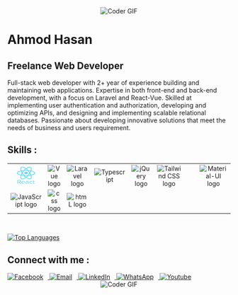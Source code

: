 <!-- ANIMATION     -->
<div align="center">
<img alt="Coder GIF" height=260 width="auto" src="https://user-images.githubusercontent.com/74038190/225813708-98b745f2-7d22-48cf-9150-083f1b00d6c9.gif" />
</div>

# Ahmod Hasan

## Freelance Web Developer

Full-stack web developer with 2+ year of experience building and maintaining web applications. Expertise in both front-end and back-end development, with a focus on Laravel and React-Vue. Skilled at implementing user authentication and authorization, developing and optimizing APIs, and designing and implementing scalable relational databases. Passionate about developing innovative solutions that meet the needs of business and users requirement.

## Skills :

<table style="width: 100%;">
  <tr>
    <td align="center">
      <img src="https://raw.githubusercontent.com/devicons/devicon/master/icons/react/react-original-wordmark.svg" height="40" width="52" alt="React logo" />
    </td>
    <td align="center">
      <img src="https://cdn.jsdelivr.net/gh/devicons/devicon@latest/icons/vuejs/vuejs-original.svg" height="40" width="52" alt="Vue logo" />
    </td>
    <td align="center">
      <img src="https://github.com/ahmod001/News-Portal/assets/121039395/06079a45-4e0c-4238-8685-49629027872c" height="40" width="40" alt="Laravel logo" />
    </td>
    <td align="center">
      <img src="https://cdn.jsdelivr.net/gh/devicons/devicon@latest/icons/typescript/typescript-original.svg" height="40" width="40" alt="Typescript" />
    </td>
    <td align="center">
      <img src="https://cdn.jsdelivr.net/gh/devicons/devicon/icons/jquery/jquery-original-wordmark.svg" height="40" width="40" alt="jQuery logo" />
    </td>
    <td align="center">
      <img src="https://github.com/ahmod001/News-Portal/assets/121039395/694cb0fb-0e01-46d6-b1f5-e99c446a18a9" height="30" width="52" alt="Tailwind CSS logo" />
    </td>
    <td align="center">
      <img src="https://raw.githubusercontent.com/devicons/devicon/master/icons/bootstrap/bootstrap-original.svg" height="40" width="52" alt="Bootstrap logo" />
    </td>
     <td align="center">
      <img src="https://raw.githubusercontent.com/devicons/devicon/master/icons/sass/sass-original.svg" height="40" width="52" alt="SCSS logo" />
    </td>
    <td align="center">
      <img src="https://cdn.jsdelivr.net/gh/devicons/devicon/icons/materialui/materialui-plain.svg" height="40" width="52" alt="Material-UI logo" />
    </td>
    <td align="center">
      <img src="https://raw.githubusercontent.com/devicons/devicon/master/icons/mysql/mysql-original-wordmark.svg" height="40" width="52" alt="MySQL logo" />
    </td>
    <td align="center">
      <img src="https://raw.githubusercontent.com/devicons/devicon/master/icons/php/php-plain.svg" height="40" width="52" alt="PHP logo" />
    </td>
     </tr>
    <tr>
    <td align="center">
      <img src="https://github.com/ahmod001/ahmod001/assets/121039395/bbf38708-0ebb-4713-ba40-d8a9305eb0b0" height="42" width="42" alt="JavaScript logo" />
    </td>
     <td align="center">
      <img src="https://github.com/ahmod001/ahmod001/assets/121039395/ea1176a5-5aa5-4fd9-871e-7f9e30883184" height="42" width="42" alt="css logo" />
    </td>
    <td align="center">
      <img src="https://github.com/ahmod001/ahmod001/assets/121039395/f90120d9-b659-438d-8d15-4e09e30ee8a0" height="42" width="42" alt="htmL logo" />
    </td>
  </tr>
</table>

</br>
</div>

<!--  Top Used Language  -->

[![Top Languages](https://github-readme-stats.vercel.app/api/top-langs/?username=ahmod001)](https://github.com/ahmod001)

<div align="left">

## Connect with me :

<a href="https://www.facebook.com/ahmod507?mibextid=ZbWKwL" target="_blank">
  <img src="https://img.icons8.com/fluent/96/000000/facebook-new.png" alt="Facebook" width="48px" style="margin-right: 10px;">
</a>

<a href="mailto:ahmod.hasan@outlook.com" target="_blank">
  <img src="https://img.icons8.com/fluent/48/000000/gmail.png" alt="Email" width="48px" style="margin-right: 10px;">
</a>

<a href="https://www.linkedin.com/in/ahmod-hasan" target="_blank">
  <img src="https://img.icons8.com/fluent/48/000000/linkedin.png" alt="LinkedIn" width="48px" style="margin-right: 10px;">
</a>

<a href="https://wa.me/+8801743477288" target="_blank">
  <img src="https://img.icons8.com/fluent/48/000000/whatsapp.png" alt="WhatsApp" width="48px" style="margin-right: 10px;">
</a>

<a href="https://youtube.com/@ahmod-hasan" target="_blank">
  <img src="https://img.icons8.com/fluent/48/000000/youtube.png" alt="Youtube" width="48px" style="margin-right: 10px;">
</a>
</div>
<div align="center">
<img alt="Coder GIF" height=260  src="https://user-images.githubusercontent.com/74038190/212284136-03988914-d899-44b4-b1d9-4eeccf656e44.gif" />
</div>
